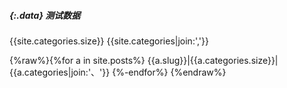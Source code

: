 ##### {:.data} 测试数据

{{site.categories.size}}
{{site.categories|join:','}}

{%raw%}{%for a in site.posts%}
{{a.slug}}|{{a.categories.size}}|{{a.categories|join:'、'}}
{%-endfor%}
{%endraw%}
